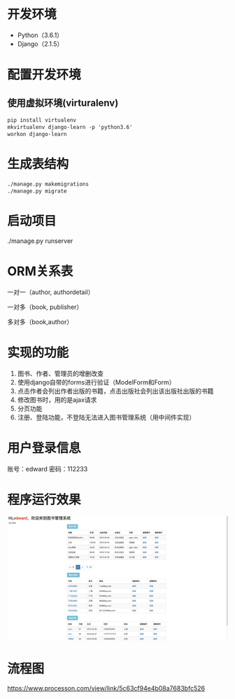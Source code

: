 # 开发环境

- Python（3.6.1）
- Django（2.1.5）

# 配置开发环境
## 使用虚拟环境(virturalenv)
```
pip install virtualenv
mkvirtualenv django-learn -p 'python3.6'
workon django-learn
```

# 生成表结构
```
./manage.py makemigrations
./manage.py migrate
```

# 启动项目
./manage.py runserver

# ORM关系表
一对一（author, authordetail）

一对多（book, publisher）

多对多（book,author）

# 实现的功能
1. 图书、作者、管理员的增删改查
2. 使用django自带的forms进行验证（ModelForm和Form）
3. 点击作者会列出作者出版的书籍，点击出版社会列出该出版社出版的书籍
4. 修改图书时，用的是ajax请求
5. 分页功能
6. 注册、登陆功能，不登陆无法进入图书管理系统（用中间件实现）

# 用户登录信息
账号：edward
密码：112233

# 程序运行效果
![index.png](https://github.com/Edward66/book_manage_system/blob/master/index.png)

# 流程图
https://www.processon.com/view/link/5c63cf94e4b08a7683bfc526
